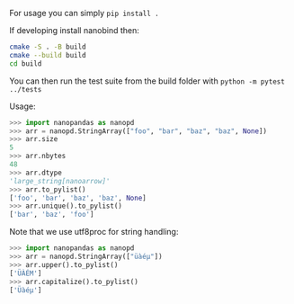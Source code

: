 For usage you can simply ``pip install .``


If developing install nanobind then:

```sh
cmake -S . -B build
cmake --build build
cd build
```

You can then run the test suite from the build folder with ``python -m pytest ../tests``

Usage:

```python
>>> import nanopandas as nanopd
>>> arr = nanopd.StringArray(["foo", "bar", "baz", "baz", None])
>>> arr.size
5
>>> arr.nbytes
48
>>> arr.dtype
'large_string[nanoarrow]'
>>> arr.to_pylist()
['foo', 'bar', 'baz', 'baz', None]
>>> arr.unique().to_pylist()
['bar', 'baz', 'foo']
```

Note that we use utf8proc for string handling:

```python
>>> import nanopandas as nanopd
>>> arr = nanopd.StringArray(["üàéµ"])
>>> arr.upper().to_pylist()
['ÜÀÉΜ']
>>> arr.capitalize().to_pylist()
['Üàéµ']

